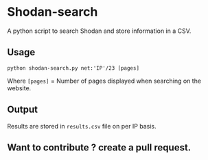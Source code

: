 # Shodan-search
A python script to search Shodan and store information in a CSV.

## Usage
```python shodan-search.py net:'IP'/23 [pages]```

Where ```[pages]``` = Number of pages displayed when searching on the website.

## Output
Results are stored in ```results.csv``` file on per IP basis.

## Want to contribute ? create a pull request.
